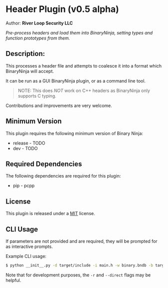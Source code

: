 # Header Plugin (v0.5 alpha)
Author: **River Loop Security LLC**

_Pre-process headers and load them into BinaryNinja, setting types and function prototypes from them._

## Description:

This processes a header file and attempts to coalesce it into a format which BinaryNinja will accept.

It can be run as a GUI BinaryNinja plugin, or as a command line tool.

> NOTE: This does _NOT_ work on C++ headers as BinaryNinja only supports C typing.

Contributions and improvements are very welcome.

## Minimum Version

This plugin requires the following minimum version of Binary Ninja:

 * release - TODO
 * dev - TODO

## Required Dependencies

The following dependencies are required for this plugin:

 * pip - pcpp

## License

This plugin is released under a [MIT](LICENSE) license.

## CLI Usage

If parameters are not provided and are required, they will be prompted for as interactive prompts.

Example CLI usage:
```bash
$ python __init__.py -d target/include -i main.h -w binary.bndb -b target/bin/binary
```

Note that for development purposes, the `-r` and `--direct` flags may be helpful.

